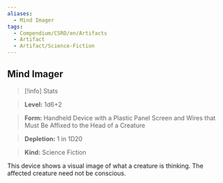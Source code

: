 ```yaml
---
aliases:
  - Mind Imager
tags:
  - Compendium/CSRD/en/Artifacts
  - Artifact
  - Artifact/Science-Fiction
---
```

  
    
## Mind Imager    
>[!info] Stats    
> **Level:** 1d6+2    
> **Form:** Handheld Device with a Plastic Panel Screen and Wires that Must Be Affixed to the Head of a Creature    
> **Depletion:** 1 in 1D20    
> **Kind:** Science Fiction  
    
This device shows a visual image of what a creature is thinking. The affected creature need not be conscious.